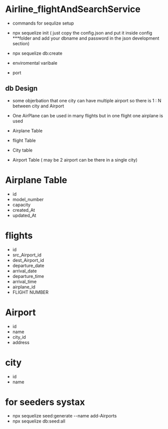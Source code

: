 # Airline_flightAndSearchService

- commands for sequlize setup
- npx sequelize init ( just copy the config.json and put it inside config    ***folder and add your dbname and password in the json development section)
- npx sequelize db:create

- enviromental varibale
- port


## db Design 

- some objerbation that one city can have multiple airport so there is 1 : N between city and Airport
- One AirPlane can be used in many flights but in one flight one airplane is used

- Airplane Table 
- flight Table
- City table
- Airport Table ( may be 2 airport can be there in a single city)

# Airplane Table  
- id 
- model_number
- capacity
- created_At
- updated_At 

# flights
- id
- src_Airport_id
- dest_Airport_id
- departure_date
- arrival_date
- departure_time
- arrival_time
- airplane_id
- FLIGHT NUMBER

# Airport
- id
- name
- city_id
- address

# city 
- id 
- name


# for seeders systax 
- npx sequelize seed:generate --name add-Airports
-  npx sequelize db:seed:all


